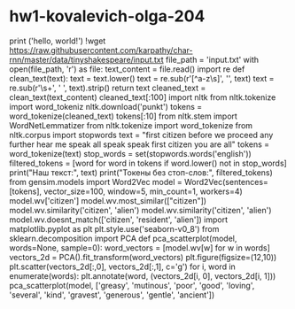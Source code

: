 # hw1-kovalevich-olga-204
print ('hello, world!')
!wget https://raw.githubusercontent.com/karpathy/char-rnn/master/data/tinyshakespeare/input.txt
file_path = 'input.txt'
with open(file_path, 'r') as file:
text_content = file.read()
import re
def clean_text(text):
text = text.lower()
text = re.sub(r'[^a-z\s]', '', text)
text = re.sub(r'\s+', ' ', text).strip()
return text
cleaned_text = clean_text(text_content)
cleaned_text[:100]
import nltk
from nltk.tokenize import word_tokeniz
nltk.download('punkt')
tokens = word_tokenize(cleaned_text)
tokens[:10]
from nltk.stem import WordNetLemmatizer
from nltk.tokenize import word_tokenize
from nltk.corpus import stopwords
text = "first citizen before we proceed any further hear me speak all speak speak first citizen you are all"
tokens = word_tokenize(text)
stop_words = set(stopwords.words('english'))
filtered_tokens = [word for word in tokens if word.lower() not in stop_words]
print("Наш текст:", text)
print("Токены без стоп-слов:", filtered_tokens)
from gensim.models import Word2Vec
model = Word2Vec(sentences=[tokens], vector_size=100, window=5, min_count=1, workers=4)
model.wv['citizen']
model.wv.most_similar(["citizen"])
model.wv.similarity('citizen', 'alien')
model.wv.similarity('citizen', 'alien')
model.wv.doesnt_match(['citizen', 'resident', 'alien'])
import matplotlib.pyplot as plt
plt.style.use('seaborn-v0_8')
from sklearn.decomposition import PCA
def pca_scatterplot(model, words=None, sample=0):
word_vectors = [model.wv[w] for w in words]
vectors_2d = PCA().fit_transform(word_vectors)
plt.figure(figsize=(12,10))
plt.scatter(vectors_2d[:,0], vectors_2d[:,1], c='g')
for i, word in enumerate(words):
plt.annotate(word, (vectors_2d[i, 0], vectors_2d[i, 1]))
pca_scatterplot(model, ['greasy', 'mutinous', 'poor', 'good', 'loving', 'several', 'kind', 'gravest', 'generous', 'gentle', 'ancient'])

